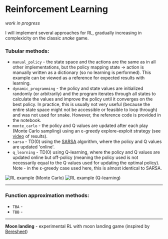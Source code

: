 # Reinforcement Learning

_work in progress_

I will implement several approaches for RL, gradually increasing in complexicity on the classic _snake_ game.

### Tubular methods:
* `manual_policy` - the state space and the actions are the same as in all other implementations, but the policy mapping state &rarr; action is manually written as a dictionary (so no learning is performed). This example can be viewed as a reference for expected results with learning.  
* `dynamic_programming` - the policy and state values are initialized randomly (or arbitrarily) and the program iterates through all states to calculate the values and improve the policy until it converges on the best policy. In practice, this is usually not very useful (because the entire state space might not be accessible or feasible to loop through) and was not used for snake. However, the reference code is provided in the notebook.  
* `monte_carlo` - the policy and Q values are updated after each play (Monte Carlo sampling) using an ε-greedy explore-exploit strategy (see [video](https://www.youtube.com/watch?v=l0sFUU7vScA) of results).   
* `sarsa` - TD(0) using the [SARSA](https://en.wikipedia.org/wiki/State%E2%80%93action%E2%80%93reward%E2%80%93state%E2%80%93action) algorithm, where the policy and Q values are updated 'online'.   
* `q_learning` - TD(0) using Q-learning, where the policy and Q values are updated online but off-policy (meaning the policy used is not necessarily equal to the Q values used for updating the optimal policy). Note - in the ε-greedy case used here, this is almost identical to SARSA.  

![](https://github.com/ralhadeff/machine-learning-tools/blob/master/ReinforcementLearning/animations/monte_carlo.gif "RL example (Monte Carlo)") ![](https://github.com/ralhadeff/machine-learning-tools/blob/master/ReinforcementLearning/animations/q_learning.gif "RL example (Q-learning)")

---
### Function approximation methods:
* `TBA` - 
* `TBB` - 

---

**Moon landing** - experimental RL with moon landing game (inspired by [Beresheet](https://en.wikipedia.org/wiki/Beresheet))
